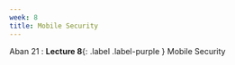 ```yaml
---
week: 8
title: Mobile Security
---
```


Aban 21
: **Lecture 8**{: .label .label-purple } Mobile Security